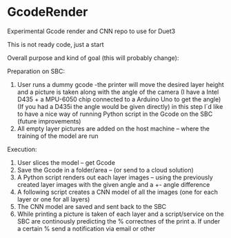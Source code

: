 # GcodeRender
Experimental Gcode render and CNN repo to use for Duet3

This is not ready code, just a start

Overall purpose and kind of goal (this will probably change):

Preparation on SBC:
1.	User runs a dummy gcode -the printer will move the desired layer height and a picture is taken along with the angle of the camera (I have a Intel D435 + a MPU-6050 chip connected to a Arduino Uno to get the angle) (If you had a D435i the angle would be given directly) in this step I´d like to have a nice way of running Python script in the Gcode on the SBC (future improvements)
2.	All empty layer pictures are added on the host machine – where the training of the model are run
 
Execution:
1.	User slices the model – get Gcode
2.	Save the Gcode in a folder/area – (or send to a cloud solution)
3.	A Python script renders out each layer images – using the previously created layer images with the given angle and a +- angle difference
4.	A following script creates a CNN model of all the images (one for each layer or one for all layers)
5.	The CNN model are saved and sent back to the SBC
6.	While printing a picture is taken of each layer and a script/service on the SBC are continously predicting the % correctnes of the print
a.	If under a certain % send a notification via email or other

